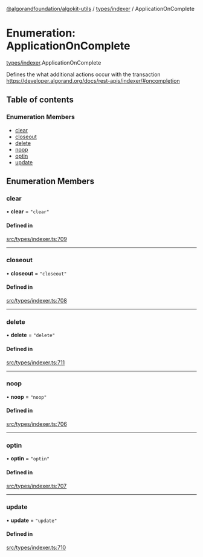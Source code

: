 [@algorandfoundation/algokit-utils](../README.md) / [types/indexer](../modules/types_indexer.md) / ApplicationOnComplete

# Enumeration: ApplicationOnComplete

[types/indexer](../modules/types_indexer.md).ApplicationOnComplete

Defines the what additional actions occur with the transaction https://developer.algorand.org/docs/rest-apis/indexer/#oncompletion

## Table of contents

### Enumeration Members

- [clear](types_indexer.ApplicationOnComplete.md#clear)
- [closeout](types_indexer.ApplicationOnComplete.md#closeout)
- [delete](types_indexer.ApplicationOnComplete.md#delete)
- [noop](types_indexer.ApplicationOnComplete.md#noop)
- [optin](types_indexer.ApplicationOnComplete.md#optin)
- [update](types_indexer.ApplicationOnComplete.md#update)

## Enumeration Members

### clear

• **clear** = ``"clear"``

#### Defined in

[src/types/indexer.ts:709](https://github.com/algorandfoundation/algokit-utils-ts/blob/main/src/types/indexer.ts#L709)

___

### closeout

• **closeout** = ``"closeout"``

#### Defined in

[src/types/indexer.ts:708](https://github.com/algorandfoundation/algokit-utils-ts/blob/main/src/types/indexer.ts#L708)

___

### delete

• **delete** = ``"delete"``

#### Defined in

[src/types/indexer.ts:711](https://github.com/algorandfoundation/algokit-utils-ts/blob/main/src/types/indexer.ts#L711)

___

### noop

• **noop** = ``"noop"``

#### Defined in

[src/types/indexer.ts:706](https://github.com/algorandfoundation/algokit-utils-ts/blob/main/src/types/indexer.ts#L706)

___

### optin

• **optin** = ``"optin"``

#### Defined in

[src/types/indexer.ts:707](https://github.com/algorandfoundation/algokit-utils-ts/blob/main/src/types/indexer.ts#L707)

___

### update

• **update** = ``"update"``

#### Defined in

[src/types/indexer.ts:710](https://github.com/algorandfoundation/algokit-utils-ts/blob/main/src/types/indexer.ts#L710)
